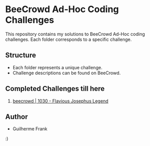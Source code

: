 # BeeCrowd Ad-Hoc Coding Challenges

This repository contains my solutions to BeeCrowd Ad-Hoc coding challenges. Each folder corresponds to a specific challenge.

## Structure

- Each folder represents a unique challenge.
- Challenge descriptions can be found on BeeCrowd.

## Completed Challenges till here

1. [beecrowd | 1030 - Flavious Josephus Legend
](https://www.beecrowd.com.br/judge/en/problems/view/1030)


## Author

- Guilherme Frank

:)
